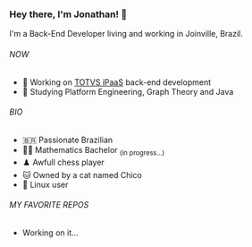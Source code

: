 ### Hey there, I'm Jonathan! :wave:

I'm a Back-End Developer living and working in Joinville, Brazil.

###### NOW
* :briefcase: Working on [TOTVS iPaaS](https://produtos.totvs.com/ficha-tecnica/tudo-sobre-o-totvs-conector/) back-end development
* :blue_book: Studying Platform Engineering, Graph Theory and Java

###### BIO
* :brazil: Passionate Brazilian
* :student: Mathematics Bachelor <sub>(in progress...)</sub>
* :chess_pawn: Awfull chess player
* :cat: Owned by a cat named Chico
* :penguin: Linux user

###### MY FAVORITE REPOS
* Working on it...

